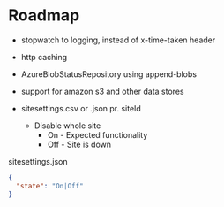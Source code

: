 # Roadmap

- stopwatch to logging, instead of x-time-taken header

- http caching

- AzureBlobStatusRepository using append-blobs

- support for amazon s3 and other data stores

- sitesettings.csv or .json pr. siteId
  - Disable whole site
    - On - Expected functionality
    - Off - Site is down 

sitesettings.json
```json
{
  "state": "On|Off"
}
```